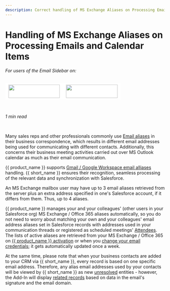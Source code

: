 ```yaml
---
description: Correct handling of MS Exchange Aliases on Processing Emails and Calendar Items using RG Email Sidebar
---
```

# Handling of MS Exchange Aliases on Processing Emails and Calendar Items  
  

<i>For users of the Email Sidebar on:</i><br><br>
<div class="container" style="display: inline-block; height: 42px; width: 162px; padding: 5px 10px; background-color: #fff;"><img src="https://revenuegrid.com/revenue-inbox/wp-content/uploads/Exchange1.svg" style="height: 100%; object-fit: contain; vertical-align: middle;"></div><div class="container" style="display: inline-block; height: 42px; width: 163px; padding: 5px 10px; background-color: #fff;"><img src="https://revenuegrid.com/revenue-inbox/wp-content/uploads/Office365.svg" style="height: 100%; object-fit: contain; vertical-align: middle;"></div>

&nbsp;

*1 min read*  

<!-- ShareThis BEGIN --> 
<div class="addthis_inline_share_toolbox"></div>
<!-- End ShareThis --> 

&nbsp;

Many sales reps and other professionals commonly use [Email aliases](https://support.microsoft.com/en-my/help/12407/microsoft-account-how-to-manage-aliases) in their business correspondence, which results in different email addresses being used for communicating with different contacts. Additionally, this concerns their business meeting activities carried out over MS Outlook calendar as much as their email communication.

{{ product_name }} supports [Gmail / Google Workspace email alliases](https://support.google.com/a/answer/33327?hl=en) handling. {{ short_name }} ensures their recognition, seamless processing of the relevant data and synchronization with Salesforce.

An MS Exchange mailbox user may have up to 3 email aliases retrieved from the server plus an extra address specified in one's Salesforce account, if it differs from them. Thus, up to 4 aliases.

{{ product_name }} manages your and your colleagues' (other users in your Salesforce org) MS Exchange / Office 365 aliases automatically, so you do not need to worry about matching your own and your colleagues' email address aliases set in Salesforce records with addresses used in your communication threads or registered as scheduled meetings' [Attendees](../Calendar-Items-Sync-Special-Patterns-Attendees-Lists,-Private-Items,-Item-Unsharing-and-Deletion/#attendees_lists). The lists of active aliases are retrieved from your MS Exchange / Office 365 on [{{ product_name }} activation](../User-Registration-Wizard/#step_2_mail) or when you [change your email credentials](../How-to-Change-Email-Address-in-Your-Product-Account-Office-365/); it gets automatically updated once a week.

At the same time, please note that when your business contacts are added to your CRM via {{ short_name }}, every record is based on one specific email address. Therefore, any alias email addresses used by your contacts will be viewed by {{ short_name }} as new [unresolved](../Searching-for-Existing-Salesforce-Records-and-Creating-New-Records-(Adaptive-view)/#the_new_records_tab) entities - however, the Add-In will display [related records](../Initial-Search-and-Applied-Record-Filters/#related_records_retrieval_pattern) based on data in the email's signature and the email domain.



&#160;
 &#160;

